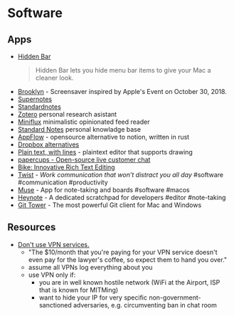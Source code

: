 # Software

## Apps

- [Hidden Bar](https://github.com/dwarvesf/hidden)
  > Hidden Bar lets you hide menu bar items to give your Mac a cleaner look.
- [Brooklyn](https://github.com/pedrommcarrasco/Brooklyn) - Screensaver inspired by Apple's Event on October 30, 2018.
- [Supernotes](https://supernotes.app/)
- [Standardnotes](https://standardnotes.com)
- [Zotero](https://www.zotero.org) personal research asistant
- [Miniflux](Miniflux) minimalistic opinionated feed reader
- [Standard Notes](https://standardnotes.com) personal knowladge base
- [AppFlow](https://www.appflowy.io/) - opensource alternative to notion, written in rust
- [Dropbox alternatives](https://brandur.org/fragments/dropbox-alternatives)
- [Plain text, with lines](https://news.ycombinator.com/item?id=31637910) - plaintext editor that supports drawing
- [papercups - Open-source live customer chat](https://github.com/papercups-io/papercups)
- [Bike: Innovative Rich Text Editing](https://www.hogbaysoftware.com/posts/bike-rich-text/)
- [Twist](https://twist.com/home) - _Work communication that won’t distract you all day_ #software #communication #productivity
- [Muse](https://museapp.com/) - App for note-taking and boards #software #macos
- [Heynote](https://heynote.com) - A dedicated scratchpad for developers #editor #note-taking
- [Git Tower](https://www.git-tower.com/mac) - The most powerful Git client for Mac and Windows

## Resources

- [Don't use VPN services.](https://gist.github.com/joepie91/5a9909939e6ce7d09e29)
  - "The $10/month that you're paying for your VPN service doesn't even pay for the lawyer's coffee, so expect them to hand you over."
  - assume all VPNs log everything about you
  - use VPN only if:
    - you are in well known hostile network (WiFi at the Airport, ISP that is known for MITMing)
    - want to hide your IP for very specific non-government-sanctioned adversaries, e.g. circumventing ban in chat room


